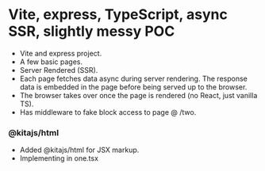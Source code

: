 # Vite, express, TypeScript, async SSR, slightly messy POC

- Vite and express project.
- A few basic pages.
- Server Rendered (SSR).
- Each page fetches data async during server rendering. The response data is embedded in the page before being served up to the browser.
- The browser takes over once the page is rendered (no React, just vanilla TS).
- Has middleware to fake block access to page @ /two.

### @kitajs/html

- Added @kitajs/html for JSX markup.
- Implementing in one.tsx
